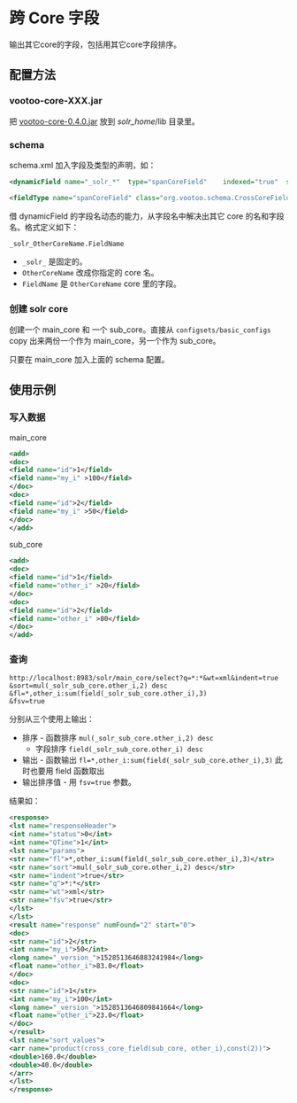 # 跨 Core 字段

输出其它core的字段，包括用其它core字段排序。

## 配置方法

### vootoo-core-XXX.jar
把 [vootoo-core-0.4.0.jar](https://oss.sonatype.org/service/local/repositories/releases/content/org/vootoo/vootoo-core/0.4.0/vootoo-core-0.4.0.jar) 放到 *solr_home*/lib 目录里。

### schema
schema.xml 加入字段及类型的声明，如：

```xml
<dynamicField name="_solr_*"  type="spanCoreField"    indexed="true"  stored="true"/>

<fieldType name="spanCoreField" class="org.vootoo.schema.CrossCoreField" />
```

借 dynamicField 的字段名动态的能力，从字段名中解决出其它 core 的名和字段名。格式定义如下：

```
_solr_OtherCoreName.FieldName
```

* ```_solr_``` 是固定的。
* ```OtherCoreName``` 改成你指定的 core 名。
* ```FieldName``` 是 ```OtherCoreName``` core 里的字段。

### 创建 solr core

创建一个 main_core 和 一个 sub_core。直接从 ```configsets/basic_configs``` copy 出来两份一个作为 main_core，另一个作为 sub_core。

只要在 main_core 加入上面的 schema 配置。

## 使用示例

### 写入数据

main_core

```xml
<add>
<doc>
<field name="id">1</field>
<field name="my_i" >100</field>
</doc>
<doc>
<field name="id">2</field>
<field name="my_i" >50</field>
</doc>
</add>
```

sub_core

```xml
<add>
<doc>
<field name="id">1</field>
<field name="other_i" >20</field>
</doc>
<doc>
<field name="id">2</field>
<field name="other_i" >80</field>
</doc>
</add>
```

### 查询

```
http://localhost:8983/solr/main_core/select?q=*:*&wt=xml&indent=true
&sort=mul(_solr_sub_core.other_i,2) desc
&fl=*,other_i:sum(field(_solr_sub_core.other_i),3)
&fsv=true
```

分别从三个使用上输出：

* 排序 - 函数排序 ```mul(_solr_sub_core.other_i,2) desc```
  * 字段排序 ```field(_solr_sub_core.other_i) desc```
* 输出 - 函数输出 ```fl=*,other_i:sum(field(_solr_sub_core.other_i),3)``` 此时也要用 field 函数取出
* 输出排序值 - 用 ```fsv=true``` 参数。

结果如：

```xml
<response>
<lst name="responseHeader">
<int name="status">0</int>
<int name="QTime">1</int>
<lst name="params">
<str name="fl">*,other_i:sum(field(_solr_sub_core.other_i),3)</str>
<str name="sort">mul(_solr_sub_core.other_i,2) desc</str>
<str name="indent">true</str>
<str name="q">*:*</str>
<str name="wt">xml</str>
<str name="fsv">true</str>
</lst>
</lst>
<result name="response" numFound="2" start="0">
<doc>
<str name="id">2</str>
<int name="my_i">50</int>
<long name="_version_">1528513646883241984</long>
<float name="other_i">83.0</float>
</doc>
<doc>
<str name="id">1</str>
<int name="my_i">100</int>
<long name="_version_">1528513646809841664</long>
<float name="other_i">23.0</float>
</doc>
</result>
<lst name="sort_values">
<arr name="product(cross_core_field(sub_core, other_i),const(2))">
<double>160.0</double>
<double>40.0</double>
</arr>
</lst>
</response>
```
